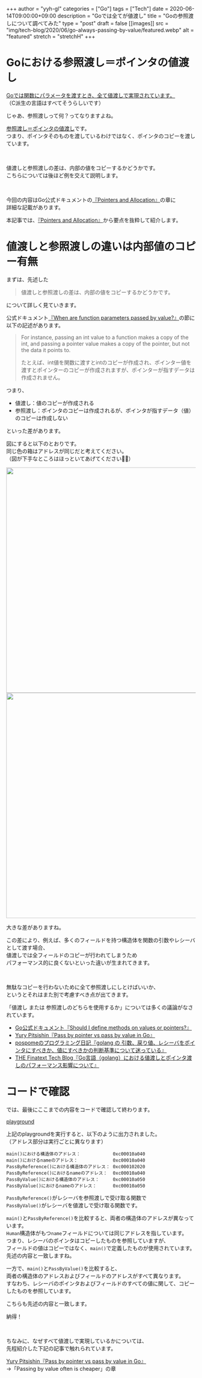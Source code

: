 +++
author = "yyh-gl"
categories = ["Go"]
tags = ["Tech"]
date = 2020-06-14T09:00:00+09:00
description = "Goでは全てが値渡し"
title = "Goの参照渡しについて調べてみた"
type = "post"
draft = false
[[images]]
  src = "img/tech-blog/2020/06/go-always-passing-by-value/featured.webp"
  alt = "featured"
  stretch = "stretchH"
+++


# Goにおける参照渡し＝ポインタの値渡し
<u>Goでは関数にパラメータを渡すとき、全て値渡しで実現されています。</u><br>
（C派生の言語はすべてそうらしいです）

じゃあ、参照渡しって何？ってなりますよね。

<u>参照渡し＝ポインタの値渡し</u>です。<br>
つまり、ポインタそのものを渡しているわけではなく、ポインタのコピーを渡しています。<br>

<br>

値渡しと参照渡しの差は、内部の値をコピーするかどうかです。<br>
こちらについては後ほど例を交えて説明します。

<br>

今回の内容はGo公式ドキュメントの[『Pointers and Allocation』](https://golang.org/doc/faq#Pointers)の章に <br>
詳細な記載があります。

本記事では、[『Pointers and Allocation』](https://golang.org/doc/faq#Pointers)から要点を抜粋して紹介します。


# 値渡しと参照渡しの違いは内部値のコピー有無
まずは、先述した

> 値渡しと参照渡しの差は、内部の値をコピーするかどうかです。

について詳しく見ていきます。

公式ドキュメント[『When are function parameters passed by value?』](https://golang.org/doc/faq#pass_by_value)の節に以下の記述があります。

> For instance, passing an int value to a function makes a copy of the int, and passing a pointer value makes a copy of the pointer, but not the data it points to.
>
> たとえば、int値を関数に渡すとintのコピーが作成され、ポインター値を渡すとポインターのコピーが作成されますが、ポインターが指すデータは作成されません。

つまり、

- 値渡し：値のコピーが作成される
- 参照渡し：ポインタのコピーは作成されるが、ポインタが指すデータ（値）のコピーは作成しない

といった差があります。

図にすると以下のとおりです。<br>
同じ色の箱はアドレスが同じだと考えてください。<br>
（図が下手なところはほっといてあげてください🙇‍♂️）

<img src="https://yyh-gl.github.io/tech-blog/img/tech-blog/2020/06/go-always-passing-by-value/passing-by-value.png" width="600">

<img src="https://yyh-gl.github.io/tech-blog/img/tech-blog/2020/06/go-always-passing-by-value/passing-by-reference.png" width="600">

大きな差がありますね。

この差により、例えば、多くのフィールドを持つ構造体を関数の引数やレシーバとして渡す場合、<br>
値渡しでは全フィールドのコピーが行われてしまうため <br>
パフォーマンス的に良くないといった違いが生まれてきます。

<br>

無駄なコピーを行わないために全て参照渡しにしとけばいいか、<br>
というとそれはまた別で考慮すべき点が出てきます。

「値渡し または 参照渡しのどちらを使用するか」については多くの議論がなされています。

- [Go公式ドキュメント『Should I define methods on values or pointers?』](https://golang.org/doc/faq#methods_on_values_or_pointers)
- [Yury Pitsishin『Pass by pointer vs pass by value in Go』](https://goinbigdata.com/golang-pass-by-pointer-vs-pass-by-value/)
- [pospomeのプログラミング日記『golang の 引数、戻り値、レシーバをポインタにすべきか、値にすべきかの判断基準について迷っている』](https://www.pospome.work/entry/2017/08/12/195032)
- [THE Finatext Tech Blog『Go言語（golang）における値渡しとポインタ渡しのパフォーマンス影響について』](https://medium.com/finatext/go%E8%A8%80%E8%AA%9E-golang-%E3%81%AB%E3%81%8A%E3%81%91%E3%82%8B%E5%80%A4%E6%B8%A1%E3%81%97%E3%81%A8%E3%83%9D%E3%82%A4%E3%83%B3%E3%82%BF%E6%B8%A1%E3%81%97%E3%81%AE%E3%83%91%E3%83%95%E3%82%A9%E3%83%BC%E3%83%9E%E3%83%B3%E3%82%B9%E5%BD%B1%E9%9F%BF%E3%81%AB%E3%81%A4%E3%81%84%E3%81%A6-70aa3605adc5)


# コードで確認
では、最後にここまでの内容をコードで確認して終わります。

[playground](https://play.golang.org/p/Zo9Op3ryKyW)

上記のplaygroundを実行すると、以下のように出力されました。<br>
（アドレス部分は実行ごとに異なります）

```
main()における構造体のアドレス：            0xc00010a040
main()におけるnameのアドレス：             0xc00010a040
PassByReference()における構造体のアドレス： 0xc000102020
PassByReference()におけるnameのアドレス：  0xc00010a040
PassByValue()における構造体のアドレス：     0xc00010a050
PassByValue()におけるnameのアドレス：      0xc00010a050
```

`PassByReference()`がレシーバを参照渡しで受け取る関数で <br>
`PassByValue()`がレシーバを値渡しで受け取る関数です。

`main()`と`PassByReference()`を比較すると、両者の構造体のアドレスが異なっています。<br>
`Human`構造体がもつ`name`フィールドについては同じアドレスを指しています。<br>
つまり、レシーバのポインタはコピーしたものを参照していますが、<br>
フィールドの値はコピーではなく、`main()`で定義したものが使用されています。<br>
先述の内容と一致しますね。

一方で、`main()`と`PassByValue()`を比較すると、<br>
両者の構造体のアドレスおよびフィールドのアドレスがすべて異なります。<br>
すなわち、レシーバのポインタおよびフィールドのすべての値に関して、コピーしたものを参照しています。

こちらも先述の内容と一致します。

納得！

<br>

ちなみに、なぜすべて値渡しで実現しているかについては、<br>
先程紹介した下記の記事で触れられています。

[Yury Pitsishin『Pass by pointer vs pass by value in Go』](https://goinbigdata.com/golang-pass-by-pointer-vs-pass-by-value/)<br>
→「Passing by value often is cheaper」の章
